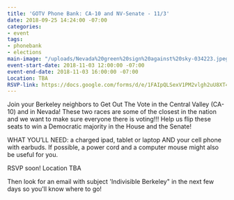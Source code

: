 ```yaml
---
title: 'GOTV Phone Bank: CA-10 and NV-Senate - 11/3'
date: 2018-09-25 14:24:00 -07:00
categories:
- event
tags:
- phonebank
- elections
main-image: "/uploads/Nevada%20green%20sign%20against%20sky-034223.jpeg"
event-start-date: 2018-11-03 12:00:00 -07:00
event-end-date: 2018-11-03 16:00:00 -07:00
Location: TBA
RSVP-link: https://docs.google.com/forms/d/e/1FAIpQLSexV1PM2vlgh2uU8XT4dpeLAsHgVXo6LDCODD0N_N-k2CIiqg/viewform
---
```


Join your Berkeley neighbors to Get Out The Vote in the Central Valley (CA-10) and in Nevada! These two races are some of the closest in the nation and we want to make sure everyone there is voting!!! Help us flip these seats to win a Democratic majority in the House and the Senate!

WHAT YOU’LL NEED: a charged ipad, tablet or laptop AND your cell phone with earbuds. If possible, a power cord and a computer mouse might also be useful for you.

RSVP soon!
Location TBA

Then look for an email with subject 'Indivisible Berkeley" in the next few days so you'll know where to go!